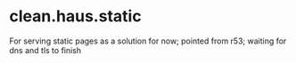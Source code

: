 # clean.haus.static
For serving static pages as a solution for now; pointed from r53; waiting for dns and tls to finish
